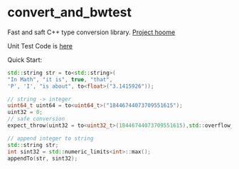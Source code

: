 convert_and_bwtest
==================

Fast and saft C++ type conversion library.
[Project hoome](http://www.caibowen.com/work.html#id_convert_h)

Unit Test Code is [here](https://github.com/xkommando/convert_and_bwtest/blob/master/convert_bwtest/convert_test.h)

Quick Start:

```C++
std::string str = to<std::string>(
"In Math", "it is", true, "that",  
'P', 'I', "is about", to<float>("3.1415926"));
```

```C++
// string -> integer
uint64_t uint64 = to<uint64_t>("18446744073709551615");
uint32 = 0;
// safe conversion
expect_throw(uint32 = to<uint32_t>(18446744073709551615),std::overflow_error);

// append integer to string
std::string str;
int sint32 = std::numeric_limits<int>::max();
appendTo(str, sint32);
```
